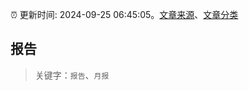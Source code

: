 :alarm_clock: 更新时间: 2024-09-25 06:45:05。[文章来源](/README.md)、[文章分类](/TAGS.md)

## 报告


> 关键字：`报告`、`月报`



